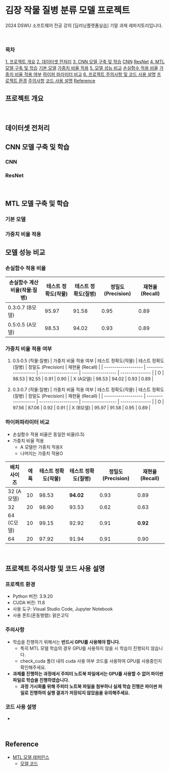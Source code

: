 # 김장 작물 질병 분류 모델 프로젝트
2024 DSWU 소프트웨어 전공 강의 [딥러닝플랫폼실습] 기말 과제 레파지토리입니다.

</br>

### 목차
[1. 프로젝트 개요](#프로젝트-개요)
[2. 데이터셋 전처리](#데이터셋-전처리)
[3. CNN 모델 구축 및 학습](#CNN-모델-구축-및-학습)
    [CNN](#CNN)
    [ResNet](#ResNet)
[4. MTL 모델 구축 및 학습](#MTL-모델-구축-및-학습)
    [기본 모델](#기본-모델)
    [가중치 비율 적용](#가중치-비율-적용)
[5. 모델 성능 비교](#모델-성능-비교)
    [손실함수 적용 비율](#손실함수-적용-비율)
    [가중치 비율 적용 여부](#가중치-비율-적용-여부)
    [하이퍼 파라미터 비교](#하이퍼-파라미터-비교)
[6. 프로젝트 주의사항 및 코드 사용 설명](#프로젝트-주의사항-및-코드-사용-설명)
    [프로젝트 환경](#프로젝트_환경)
    [주의사항](#주의사항)
    [코드 사용 설명](#코드-사용-설명)
[Reference](#Reference)


## 프로젝트 개요

</br>

## 데이터셋 전처리


## CNN 모델 구축 및 학습
### CNN


### ResNet

</br>

## MTL 모델 구축 및 학습
### 기본 모델


### 가중치 비율 적용


## 모델 성능 비교
### 손실함수 적용 비율
| 손실함수 계산 비율(작물:질병) | 테스트 정확도(작물) | 테스트 정확도(질병) | 정밀도 (Precision) | 재현율 (Recall) |
| -------------------------- | ------------------- | ------------------- | ----------------- | --------------- |
| 0.3:0.7 (B모델)            | 95.97               | 91.58               | 0.95              | 0.89            |
| 0.5:0.5 (A모델)            | 98.53               | 94.02               | 0.93              | 0.89            |


### 가중치 비율 적용 여부
1) 0.5:0.5 (작물:질병)
| 가중치 비율 적용 여부 | 테스트 정확도(작물) | 테스트 정확도(질병) | 정밀도 (Precision) | 재현율 (Recall) |
| ------------------- | ------------------- | ------------------- | ----------------- | --------------- |
| O                   | 98.53               | 92.55               | 0.91              | 0.90            |
| X (A모델)            | 98.53               | 94.02               | 0.93              | 0.89            |

2) 0.3:0.7 (작물:질병)
| 가중치 비율 적용 여부 | 테스트 정확도(작물) | 테스트 정확도(질병) | 정밀도 (Precision) | 재현율 (Recall) |
| ------------------- | ------------------- | ------------------- | ----------------- | --------------- |
| O                   | 97.56               | 87.06               | 0.92              | 0.91            |
| X (B모델)            | 95.97               | 91.58               | 0.95              | 0.89            |


### 하이퍼파라미터 비교
- 손실함수 적용 비율은 동일한 비율(0.5)
- 가중치 비율 적용
    - A 모델만 가중치 적용X
    - 나머지는 가중치 적용O

| 배치 사이즈 | 에폭 | 테스트 정확도(작물) | 테스트 정확도(질병) | 정밀도 (Precision) | 재현율 (Recall) |
| ----------- | ---- | ------------------- | ------------------- | ----------------- | --------------- |
| 32 (A모델)  | 10   | 98.53               | **94.02**            | 0.93              | 0.89            |
| 32          | 20   | 98.90               | 93.53               | 0.62              | 0.63            |
| 64 (C모델)  | 10   | 99.15               | 92.92               | 0.91              | **0.92**        |
| 64          | 20   | 97.92               | 91.94               | 0.91              | 0.90            |


</br>

## 프로젝트 주의사항 및 코드 사용 설명
### 프로젝트 환경
- Python 버전: 3.9.20
- CUDA 버전: 11.8
- 사용 도구: Visual Studio Code, Jupyter Notebook
- 사용 폰트(혼동행렬): 맑은고딕

### 주의사항
- 학습을 진행하기 위해서는 **반드시 GPU를 사용해야 합니다.**
    - 특히 MTL 모델 학습의 경우 GPU를 사용하지 않을 시 학습이 진행되지 않습니다.
    - check_cuda 폴더 내의 cuda 사용 여부 코드를 사용하여 GPU를 사용중인지 확인해주세요.
- **과제를 진행하는 과정에서 주피터 노트북 파일에서는 GPU를 사용할 수 없어 파이썬 파일로 학습을 진행하였습니다.**
    - **과정 가시화를 위해 주피터 노트북 파일을 첨부하나 실제 학습 진행은 파이썬 파일로 진행하여 실행 결과가 저장되지 않았음을 유의해주세요.**

### 코드 사용 설명
- 

</br>

## Reference
- [MTL 모델 레퍼런스](https://gaussian37.github.io/dl-concept-mtl/#%EB%A9%80%ED%8B%B0-%ED%83%9C%EC%8A%A4%ED%81%AC-%EB%9F%AC%EB%8B%9D-%EA%B5%AC%ED%98%84-%EB%B0%8F-%EC%8B%A4%EC%8A%B5-1)
    - [모델 코드](https://colab.research.google.com/drive/1_hEKSoi9_UMZ5el-7PbjwwRedLYgS1w3?usp=sharing)
